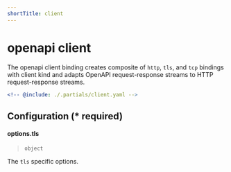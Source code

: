 ```yaml
---
shortTitle: client
---
```


# openapi client

The openapi client binding creates composite of `http`, `tls`, and `tcp` bindings with client kind and adapts OpenAPI request-response streams to HTTP request-response streams.

```yaml {3}
<!-- @include: ./.partials/client.yaml -->
```

## Configuration (\* required)

<!-- @include: ./.partials/options.md -->

<!-- markdownlint-disable-next-line MD001 -->
#### options.tls

> `object`

The `tls` specific options.

<!-- @include: ../.partials/options-tls.md -->
<!-- @include: ../.partials/vault.md -->
<!-- @include: ../.partials/telemetry.md -->

